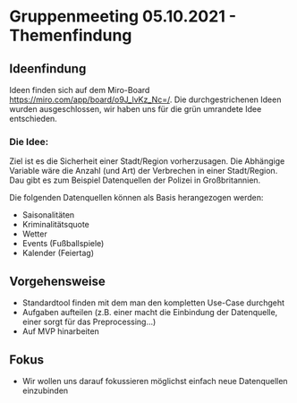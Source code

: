 # Gruppenmeeting 05.10.2021 - Themenfindung

## Ideenfindung
Ideen finden sich auf dem Miro-Board https://miro.com/app/board/o9J_lvKz_Nc=/. Die durchgestrichenen Ideen wurden ausgeschlossen, wir haben uns für die grün umrandete Idee entschieden. 

### Die Idee: 

Ziel ist es die Sicherheit einer Stadt/Region vorherzusagen. Die Abhängige Variable wäre die Anzahl (und Art) der Verbrechen in einer Stadt/Region. Dau gibt es zum Beispiel Datenquellen der Polizei in Großbritannien. 

Die folgenden Datenquellen können als Basis herangezogen werden: 

- Saisonalitäten
- Kriminalitätsquote
- Wetter
- Events (Fußballspiele)
- Kalender (Feiertag)

## Vorgehensweise
- Standardtool finden mit dem man den kompletten Use-Case durchgeht
- Aufgaben aufteilen (z.B. einer macht die Einbindung der Datenquelle, einer sorgt für das Preprocessing...)
- Auf MVP hinarbeiten

## Fokus
- Wir wollen uns darauf fokussieren möglichst einfach neue Datenquellen einzubinden